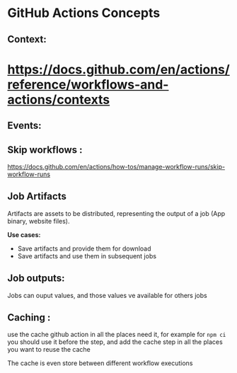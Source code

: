 # GitHub Actions Concepts

## Context:

# https://docs.github.com/en/actions/reference/workflows-and-actions/contexts

## Events:

## Skip workflows :

https://docs.github.com/en/actions/how-tos/manage-workflow-runs/skip-workflow-runs

## Job Artifacts

Artifacts are assets to be distributed, representing the output of a job (App binary, website files).

**Use cases:**

- Save artifacts and provide them for download
- Save artifacts and use them in subsequent jobs

## Job outputs:

Jobs can ouput values, and those values ve available for others jobs

## Caching :

use the cache github action in all the places need it, for example
for `npm ci` you should use it before the step, and add the cache step in all the places you want to reuse the cache

The cache is even store between different workflow executions
